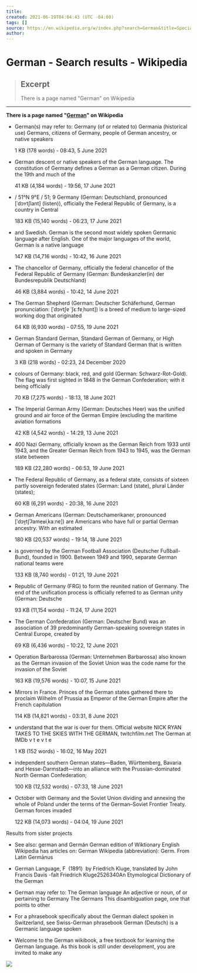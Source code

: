 ```yaml
---
title:
created: 2021-06-19T04:04:43 (UTC -04:00)
tags: []
source: https://en.wikipedia.org/w/index.php?search=German&title=Special%3ASearch&profile=default&fulltext=1&ns0=1
author: 
---
```


# German - Search results - Wikipedia

> ## Excerpt
> There is a page named "German" on Wikipedia

---
**There is a page named "[German](https://en.wikipedia.org/wiki/German "German")" on Wikipedia**

-   German(s) may refer to: Germany (of or related to) Germania (historical use) Germans, citizens of Germany, people of German ancestry, or native speakers
    
    1 KB (178 words) - 08:43, 5 June 2021
    
-   German descent or native speakers of the German language. The constitution of Germany defines a German as a German citizen. During the 19th and much of the
    
    41 KB (4,184 words) - 19:56, 17 June 2021
    
-   / 51°N 9°E / 51; 9 Germany (German: Deutschland, pronounced \[ˈdɔʏtʃlant\] (listen)), officially the Federal Republic of Germany, is a country in Central
    
    183 KB (15,140 words) - 06:23, 17 June 2021
    
-   and Swedish. German is the second most widely spoken Germanic language after English. One of the major languages of the world, German is a native language
    
    147 KB (14,716 words) - 10:42, 16 June 2021
    
-   The chancellor of Germany, officially the federal chancellor of the Federal Republic of Germany (German: Bundeskanzler(in) der Bundesrepublik Deutschland)
    
    46 KB (3,884 words) - 10:42, 14 June 2021
    
-   The German Shepherd (German: Deutscher Schäferhund, German pronunciation: \[ˈdɔʏtʃɐ ˈʃɛːfɐˌhʊnt\]) is a breed of medium to large-sized working dog that originated
    
    64 KB (6,930 words) - 07:55, 19 June 2021
    
-   German Standard German, Standard German of Germany, or High German of Germany is the variety of Standard German that is written and spoken in Germany
    
    3 KB (218 words) - 02:23, 24 December 2020
    
-   colours of Germany: black, red, and gold (German: Schwarz-Rot-Gold). The flag was first sighted in 1848 in the German Confederation; with it being officially
    
    70 KB (7,275 words) - 18:13, 18 June 2021
    
-   The Imperial German Army (German: Deutsches Heer) was the unified ground and air force of the German Empire (excluding the maritime aviation formations
    
    42 KB (4,542 words) - 14:29, 13 June 2021
    
-   400 Nazi Germany, officially known as the German Reich from 1933 until 1943, and the Greater German Reich from 1943 to 1945, was the German state between
    
    189 KB (22,280 words) - 06:53, 19 June 2021
    
-   The Federal Republic of Germany, as a federal state, consists of sixteen partly sovereign federated states (German: Land (state), plural Länder (states);
    
    60 KB (6,291 words) - 20:38, 16 June 2021
    
-   German Americans (German: Deutschamerikaner, pronounced \[ˈdɔʏ̯tʃʔameʁiˌkaːnɐ\]) are Americans who have full or partial German ancestry. With an estimated
    
    180 KB (20,537 words) - 19:14, 18 June 2021
    
-   is governed by the German Football Association (Deutscher Fußball-Bund), founded in 1900. Between 1949 and 1990, separate German national teams were
    
    133 KB (8,740 words) - 01:21, 19 June 2021
    
-   Republic of Germany (FRG) to form the reunited nation of Germany. The end of the unification process is officially referred to as German unity (German: Deutsche
    
    93 KB (11,154 words) - 11:24, 17 June 2021
    
-   The German Confederation (German: Deutscher Bund) was an association of 39 predominantly German\-speaking sovereign states in Central Europe, created by
    
    69 KB (6,436 words) - 10:22, 12 June 2021
    
-   Operation Barbarossa (German: Unternehmen Barbarossa) also known as the German invasion of the Soviet Union was the code name for the invasion of the Soviet
    
    163 KB (19,576 words) - 10:07, 15 June 2021
    
-   Mirrors in France. Princes of the German states gathered there to proclaim Wilhelm of Prussia as Emperor of the German Empire after the French capitulation
    
    114 KB (14,821 words) - 03:31, 8 June 2021
    
-   understand that the war is over for them. Official website NICK RYAN TAKES TO THE SKIES WITH THE GERMAN, twitchfilm.net The German at IMDb v t e v t e
    
    1 KB (152 words) - 16:02, 16 May 2021
    
-   independent southern German states—Baden, Württemberg, Bavaria and Hesse-Darmstadt—into an alliance with the Prussian-dominated North German Confederation;
    
    100 KB (12,532 words) - 07:33, 18 June 2021
    
-   October with Germany and the Soviet Union dividing and annexing the whole of Poland under the terms of the German–Soviet Frontier Treaty. German forces invaded
    
    122 KB (14,073 words) - 04:04, 19 June 2021
    

Results from sister projects

-   See also: german and Germán German edition of Wiktionary English Wikipedia has articles on: German Wikipedia (abbreviation): Germ. From Latin Germānus
    
-   German Language, F  (1891)  by Friedrich Kluge, translated by John Francis Davis -falt Friedrich Kluge2526340An Etymological Dictionary of the German
    
-   German may refer to: The German language An adjective or noun, of or pertaining to Germany The Germans This disambiguation page, one that points to other
    
-   For a phrasebook specifically about the German dialect spoken in Switzerland, see Swiss-German phrasebook German (Deutsch) is a Germanic language spoken
    
-   Welcome to the German wikibook, a free textbook for learning the German language. As this book is still under development, you are invited to make any
    

![](https://en.wikipedia.org/wiki/Special:CentralAutoLogin/start?type=1x1)
